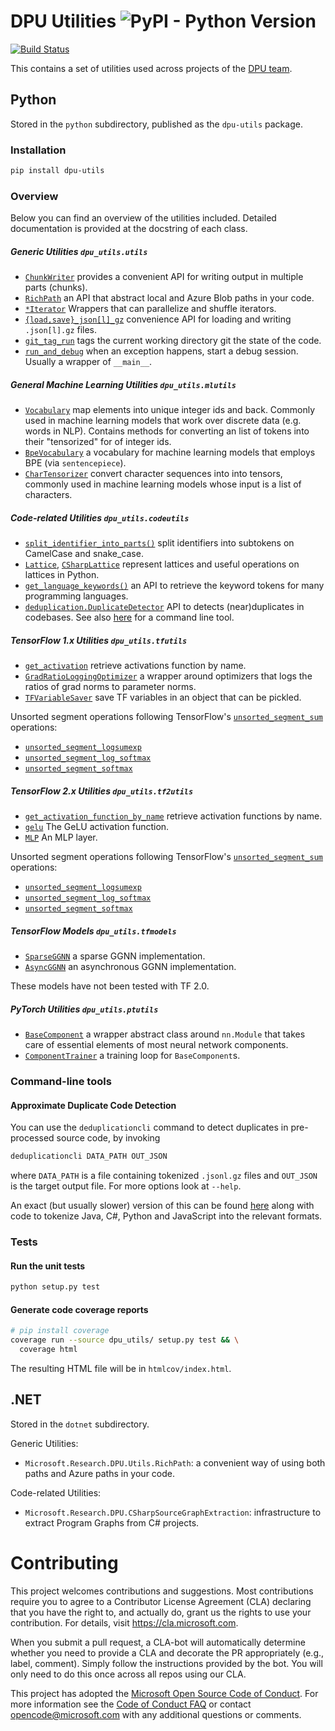# DPU Utilities ![PyPI - Python Version](https://img.shields.io/pypi/v/dpu-utils)
[![Build Status](https://deepproceduralintelligence.visualstudio.com/dpu-utils/_apis/build/status/Microsoft.dpu-utils?branchName=master)](https://deepproceduralintelligence.visualstudio.com/dpu-utils/_build/latest?definitionId=3)


This contains a set of utilities used across projects of the [DPU team](https://www.microsoft.com/en-us/research/project/program/).

## Python

Stored in the `python` subdirectory, published as the `dpu-utils` package.

### Installation

```bash
pip install dpu-utils
```

### Overview
Below you can find an overview of the utilities included. Detailed documentation
is provided at the docstring of each class.

##### Generic Utilities `dpu_utils.utils`
* [`ChunkWriter`](python/dpu_utils/utils/chunkwriter.py) provides a convenient API for writing output in multiple parts (chunks).
* [`RichPath`](python/dpu_utils/utils/richpath.py) an API that abstract local and Azure Blob paths in your code.
* [`*Iterator`](python/dpu_utils/utils/iterators.py) Wrappers that can parallelize and shuffle iterators.
* [`{load,save}_json[l]_gz`](python/dpu_utils/utils/dataloading.py) convenience API for loading and writing `.json[l].gz` files.
* [`git_tag_run`](python/dpu_utils/utils/gitlog.py) tags the current working directory git the state of the code.
* [`run_and_debug`](python/dpu_utils/utils/debughelper.py) when an exception happens, start a debug session. Usually a wrapper of `__main__`.

##### General Machine Learning Utilities `dpu_utils.mlutils`
* [`Vocabulary`](python/dpu_utils/mlutils/vocabulary.py) map elements into unique integer ids and back.
    Commonly used in machine learning models that work over discrete data (e.g. 
    words in NLP). Contains methods for converting an list of tokens into their
    "tensorized" for of integer ids.  
* [`BpeVocabulary`](python/dpu_utils/mlutils/bpevocabulary.py) a vocabulary for machine learning models that employs BPE (via `sentencepiece`).
* [`CharTensorizer`](python/dpu_utils/mlutils/chartensorizer.py) convert character sequences into into tensors, commonly used
    in machine learning models whose input is a list of characters.

##### Code-related Utilities `dpu_utils.codeutils`
* [`split_identifier_into_parts()`](python/dpu_utils/codeutils/identifiersplitting.py) split identifiers into subtokens on CamelCase and snake_case.
* [`Lattice`](python/dpu_utils/codeutils/lattice/lattice.py), [`CSharpLattice`](python/dpu_utils/codeutils/lattice/csharplattice.py) represent lattices and useful operations on lattices in Python.
* [`get_language_keywords()`](python/dpu_utils/codeutils/keywords/keywordlist.py) an API to retrieve the keyword tokens for many programming languages.
* [`deduplication.DuplicateDetector`](python/dpu_utils/codeutils/deduplication/deduplication.py) API to detects (near)duplicates in codebases.
See also [here](#approximate-duplicate-code-detection) for a command line tool.

##### TensorFlow 1.x Utilities `dpu_utils.tfutils`
* [`get_activation`](python/dpu_utils/tfutils/activation.py) retrieve activations function by name.
* [`GradRatioLoggingOptimizer`](python/dpu_utils/tfutils/gradratiologgingoptimizer.py) a wrapper around optimizers that logs the ratios of grad norms to parameter norms.
* [`TFVariableSaver`](python/dpu_utils/tfutils/tfvariablesaver.py) save TF variables in an object that can be pickled.

Unsorted segment operations following TensorFlow's [`unsorted_segment_sum`](https://www.tensorflow.org/api_docs/python/tf/math/unsorted_segment_sum) operations:
* [`unsorted_segment_logsumexp`](python/dpu_utils/tfutils/unsortedsegmentops.py)
* [`unsorted_segment_log_softmax`](python/dpu_utils/tfutils/unsortedsegmentops.py)
* [`unsorted_segment_softmax`](python/dpu_utils/tfutils/unsortedsegmentops.py)

##### TensorFlow 2.x Utilities `dpu_utils.tf2utils`
* [`get_activation_function_by_name`](python/dpu_utils/tf2utils/activation.py) retrieve activation functions by name.
* [`gelu`](python/dpu_utils/tf2utils/activation.py) The GeLU activation function.
* [`MLP`](python/dpu_utils/tf2utils/mlp.py) An MLP layer.

Unsorted segment operations following TensorFlow's [`unsorted_segment_sum`](https://www.tensorflow.org/api_docs/python/tf/math/unsorted_segment_sum) operations:
* [`unsorted_segment_logsumexp`](python/dpu_utils/tf2utils/unsorted_segment_ops.py)
* [`unsorted_segment_log_softmax`](python/dpu_utils/tf2utils/unsorted_segment_ops.py)
* [`unsorted_segment_softmax`](python/dpu_utils/tf2utils/unsorted_segment_ops.py)


##### TensorFlow Models `dpu_utils.tfmodels`
* [`SparseGGNN`](python/dpu_utils/tfmodels/sparsegnn.py) a sparse GGNN implementation.
* [`AsyncGGNN`](python/dpu_utils/tfmodels/asyncgnn.py) an asynchronous GGNN implementation.

These models have not been tested with TF 2.0.

##### PyTorch Utilities `dpu_utils.ptutils`
* [`BaseComponent`](python/dpu_utils/ptutils/basecomponent.py) a wrapper abstract class around `nn.Module` that 
   takes care of essential elements of most neural network components.
* [`ComponentTrainer`](python/dpu_utils/ptutils/basecomponent.py) a training loop for `BaseComponent`s.


### Command-line tools

#### Approximate Duplicate Code Detection
You can use the `deduplicationcli` command to detect duplicates in pre-processed source code, by invoking
```bash
deduplicationcli DATA_PATH OUT_JSON
```
where `DATA_PATH` is a file containing tokenized `.jsonl.gz` files and `OUT_JSON` is the target output file.
For more options look at `--help`.

An exact (but usually slower) version of this can be found [here](https://github.com/Microsoft/near-duplicate-code-detector)
along with code to tokenize Java, C#, Python and JavaScript into the relevant formats.

### Tests

#### Run the unit tests

```bash
python setup.py test
```

#### Generate code coverage reports

```bash
# pip install coverage
coverage run --source dpu_utils/ setup.py test && \
  coverage html
```

The resulting HTML file will be in `htmlcov/index.html`.

## .NET

Stored in the `dotnet` subdirectory.

Generic Utilities:
* `Microsoft.Research.DPU.Utils.RichPath`: a convenient way of using both paths and Azure paths in your code.

Code-related Utilities:
* `Microsoft.Research.DPU.CSharpSourceGraphExtraction`: infrastructure to extract Program Graphs from C# projects.

# Contributing

This project welcomes contributions and suggestions.  Most contributions require you to agree to a
Contributor License Agreement (CLA) declaring that you have the right to, and actually do, grant us
the rights to use your contribution. For details, visit https://cla.microsoft.com.

When you submit a pull request, a CLA-bot will automatically determine whether you need to provide
a CLA and decorate the PR appropriately (e.g., label, comment). Simply follow the instructions
provided by the bot. You will only need to do this once across all repos using our CLA.

This project has adopted the [Microsoft Open Source Code of Conduct](https://opensource.microsoft.com/codeofconduct/).
For more information see the [Code of Conduct FAQ](https://opensource.microsoft.com/codeofconduct/faq/) or
contact [opencode@microsoft.com](mailto:opencode@microsoft.com) with any additional questions or comments.
